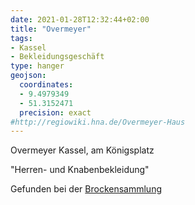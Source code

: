 ```yaml
---
date: 2021-01-28T12:32:44+02:00
title: "Overmeyer"
tags:
- Kassel
- Bekleidungsgeschäft
type: hanger
geojson:
  coordinates:
  - 9.4979349
  - 51.3152471
  precision: exact
#http://regiowiki.hna.de/Overmeyer-Haus
---
```

Overmeyer Kassel, am Königsplatz

"Herren- und Knabenbekleidung"

<div class="source">Gefunden bei der <a href="https://www.neue-arbeit-brockensammlung.de/geschaefte/gebrauchtmoebelkaufhaus/">Brockensammlung</a></div>
